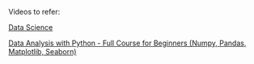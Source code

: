 Videos to refer:

[Data Science](https://www.youtube.com/watch?v=LHBE6Q9XlzI)

[Data Analysis with Python - Full Course for Beginners (Numpy, Pandas, Matplotlib, Seaborn)](https://www.youtube.com/watch?v=r-uOLxNrNk8)
